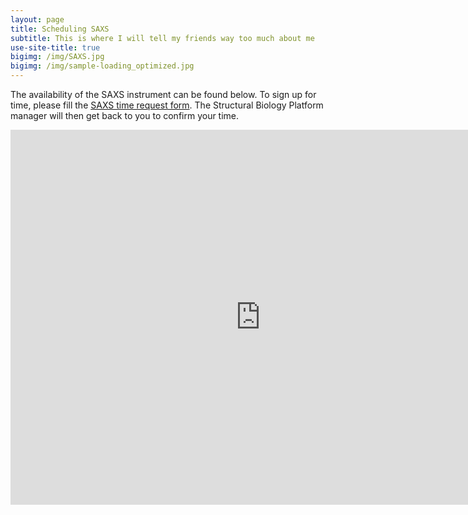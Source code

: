 ```yaml
---
layout: page
title: Scheduling SAXS
subtitle: This is where I will tell my friends way too much about me
use-site-title: true
bigimg: /img/SAXS.jpg
bigimg: /img/sample-loading_optimized.jpg
---
```


The availability of the SAXS instrument can be found below. To sign up for time, please fill the [SAXS time request form](docs/SAXS_time_request.pdf). The Structural Biology Platform manager will then get back to you to confirm your time.


<iframe src="https://calendar.google.com/calendar/embed?src=xraylab.biochem.udem%40gmail.com&ctz=America%2FMontreal" style="border: 0" width="800" height="600" frameborder="0" scrolling="no"></iframe>
